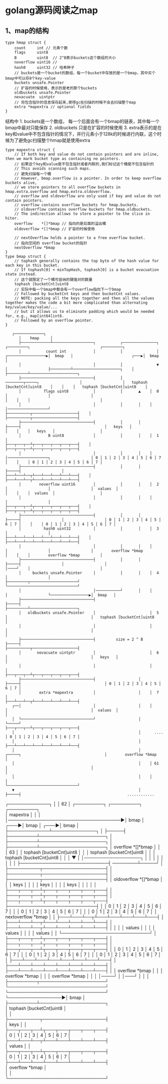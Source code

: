 # golang源码阅读之map

## 1、map的结构
```
type hmap struct {
	count     int // 元素个数
	flags     uint8
	B         uint8  // 2^B表示buckets这个数组的大小
	noverflow uint16 // 
	hash0     uint32 // 哈希种子
	// buckets是一个bucket的数组，每一个bucket中存放的是一个bmap，其中买个bmap中可以存8个key-value
	buckets unsafe.Pointer 
	// 扩容的时候使用，表示的是老的那个buckets
	oldbuckets unsafe.Pointer 
	nevacuate  uintptr        
	// 将包含指针的信息保存起来,使得gc在扫描的时候不会去扫描整个map
	extra *mapextra // optional fields
}

```
结构中 
	1. buckets是一个数组， 每一个后面会有一个bmap的链表，其中每一个bmap中最对只能保存
	2. oldbuckets 只是在扩容的时候使用
	3. extra表示的是在key和value中不包含指针的情况下，并行元素小于128k的时候进行内联，这个时候为了避免gc扫描整个hmap就是使用extra
```
type mapextra struct {
	// If both key and value do not contain pointers and are inline, then we mark bucket type as containing no pointers.
	// 如果这个key和value是不包含指针或者内联的,我们标记这个桶是不包含指针的
	// This avoids scanning such maps.
	// 避免扫描每一个桶
	// However, bmap.overflow is a pointer. In order to keep overflow buckets alive,
	// we store pointers to all overflow buckets in hmap.extra.overflow and hmap.extra.oldoverflow.
	// overflow and oldoverflow are only used if key and value do not contain pointers.
	// overflow contains overflow buckets for hmap.buckets.
	// oldoverflow contains overflow buckets for hmap.oldbuckets.
	// The indirection allows to store a pointer to the slice in hiter.
	overflow    *[]*bmap // 指向的是后面的溢出桶
	oldoverflow *[]*bmap // 扩容的时候使用

	// nextOverflow holds a pointer to a free overflow bucket.
	// 指向空闲的 overflow bucket的指针
	nextOverflow *bmap
}
type bmap struct {
	// tophash generally contains the top byte of the hash value for each key in this bucket.
	// If tophash[0] < minTopHash, tophash[0] is a bucket evacuation state instead.
	// 这个就限定了一个桶可容纳的键值对的数量
	tophash [bucketCnt]uint8
	// 实际中每一个bmap中都会有一个overflow指向下一个bmap
	// Followed by bucketCnt keys and then bucketCnt values.
	// NOTE: packing all the keys together and then all the values together makes the code a bit more complicated than alternating key/value/key/value/...
	// but it allows us to eliminate padding which would be needed for, e.g., map[int64]int8.
	// Followed by an overflow pointer.
}

```
       ┌─────────────┐                                                                                                                                                                                                           
          │    hmap     │                                                                                                                                                                                                           
          ├─────────────┴──────────────────┐           ┌───────────────┐                                        ┌─────────┐                               ┌─────────┐                                                               
          │           count int            │           │               │                     ┌─────────────────▶│  bmap   │                          ┌───▶│  bmap   │                                                               
          │                                │           │               ▼                     │                  ├─────────┴─────────────────────┐    │    ├─────────┴─────────────────────┐                                         
          ├────────────────────────────────┤           │    ────────┬─────┐                  │                  │   tophash [bucketCnt]uint8    │    │    │   tophash [bucketCnt]uint8    │                                         
          │          flags uint8           │           │       ▲    │  0  │                  │                  │                               │    │    │                               │                                         
          │                                │           │       │    │     │──────────────────┘                  ├──────────┬────────────────────┤    │    ├──────────┬────────────────────┤                                         
          ├────────────────────────────────┤           │       │    ├─────┤                                     │   keys   │                    │    │    │   keys   │                    │                                         
          │            B uint8             │           │       │    │  1  │                                     ├───┬───┬──┴┬───┬───┬───┬───┬───┤    │    ├───┬───┬──┴┬───┬───┬───┬───┬───┤                                         
          │                                │           │       │    │     │──────────────────┐                  │ 0 │ 1 │ 2 │ 3 │ 4 │ 5 │ 6 │ 7 │    │    │ 0 │ 1 │ 2 │ 3 │ 4 │ 5 │ 6 │ 7 │                                         
          ├────────────────────────────────┤           │       │    ├─────┤                  │                  ├───┴───┴──┬┴───┴───┴───┴───┴───┤    │    ├───┴───┴──┬┴───┴───┴───┴───┴───┤                                         
          │        noverflow uint16        │           │       │    │  2  │                  │                  │  values  │                    │    │    │  values  │                    │                                         
          │                                │           │       │    │     │                  │                  ├───┬───┬──┴┬───┬───┬───┬───┬───┤    │    ├───┬───┬──┴┬───┬───┬───┬───┬───┤                                         
          ├────────────────────────────────┤           │       │    ├─────┤                  │                  │ 0 │ 1 │ 2 │ 3 │ 4 │ 5 │ 6 │ 7 │    │    │ 0 │ 1 │ 2 │ 3 │ 4 │ 5 │ 6 │ 7 │                                         
          │          hash0 uint32          │           │       │    │  3  │                  │                  ├───┴───┴───┴───┴───┴───┴───┴───┤    │    ├───┴───┴───┴───┴───┴───┴───┴───┤                                         
          │                                │           │       │    │     │                  │                  │        overflow *bmap         │    │    │        overflow *bmap         │                                         
          ├────────────────────────────────┤           │       │    ├─────┤                  │                  │                               │────┘    │                               │                                         
          │     buckets unsafe.Pointer     │           │       │    │  4  │                  │                  ├─────────┬─────────────────────┘         └───────────────────────────────┘                                         
          │                                │───────────┘       │    │     │                  └─────────────────▶│  bmap   │                                                                                                         
          ├────────────────────────────────┤                        ├─────┤                                     ├─────────┴─────────────────────┐                                                                                   
          │   oldbuckets unsafe.Pointer    │                        │  5  │                                     │   tophash [bucketCnt]uint8    │                                                                                   
          │                                │                        │     │                                     │                               │                                                                                   
          ├────────────────────────────────┤         size = 2 ^ B   ├─────┤                                     ├──────────┬────────────────────┤                                                                                   
          │       nevacuate uintptr        │                        │  6  │                                     │   keys   │                    │                                                                                   
          │                                │                        │     │                                     ├───┬───┬──┴┬───┬───┬───┬───┬───┤                                                                                   
          ├────────────────────────────────┤                   │    ├─────┤                                     │ 0 │ 1 │ 2 │ 3 │ 4 │ 5 │ 6 │ 7 │                                                                                   
          │        extra *mapextra         │                   │    │  7  │                                     ├───┴───┴──┬┴───┴───┴───┴───┴───┤                                                                                   
       ┌──│                                │                   │    │     │                                     │  values  │                    │                                                                                   
       │  └────────────────────────────────┘                   │    └─────┘                                     ├───┬───┬──┴┬───┬───┬───┬───┬───┤                                                                                   
       │                                                       │      ....                                      │ 0 │ 1 │ 2 │ 3 │ 4 │ 5 │ 6 │ 7 │                                                                                   
       │                                                       │                                                ├───┴───┴───┴───┴───┴───┴───┴───┤                                                                                   
       │                                                       │    ┌─────┐                                     │        overflow *bmap         │                                                                                   
       │                                                       │    │ 61  │                                     │                               │                                                                                   
       │                                                       │    │     │                                     └───────────────────────────────┘                                                                                   
       ▼                                                       │    ├─────┤                                               ............                                                                                              
┌─────────────┐                                                │    │ 62  │                                     ┌─────────┐                               ┌─────────┐                              ┌─────────┐                      
│  mapextra   │                                                │    │     │────────────────────────────────────▶│  bmap   │                          ┌───▶│  bmap   │                         ┌───▶│  bmap   │                      
├─────────────┴──────────────┐                                 │    ├─────┤                                     ├─────────┴─────────────────────┐    │    ├─────────┴─────────────────────┐   │    ├─────────┴─────────────────────┐
│     overflow *[]*bmap      │                                 │    │ 63  │                                     │   tophash [bucketCnt]uint8    │    │    │   tophash [bucketCnt]uint8    │   │    │   tophash [bucketCnt]uint8    │
│                            │                                 ▼    │     │──────────────────┐                  │                               │    │    │                               │   │    │                               │
├────────────────────────────┤                              ────────┴─────┘                  │                  ├──────────┬────────────────────┤    │    ├──────────┬────────────────────┤   │    ├──────────┬────────────────────┤
│    oldoverflow *[]*bmap    │                                                               │                  │   keys   │                    │    │    │   keys   │                    │   │    │   keys   │                    │
│                            │                                                               │                  ├───┬───┬──┴┬───┬───┬───┬───┬───┤    │    ├───┬───┬──┴┬───┬───┬───┬───┬───┤   │    ├───┬───┬──┴┬───┬───┬───┬───┬───┤
├────────────────────────────┤                                                               │                  │ 0 │ 1 │ 2 │ 3 │ 4 │ 5 │ 6 │ 7 │    │    │ 0 │ 1 │ 2 │ 3 │ 4 │ 5 │ 6 │ 7 │   │    │ 0 │ 1 │ 2 │ 3 │ 4 │ 5 │ 6 │ 7 │
│     nextoverflow *bmap     │                                                               │                  ├───┴───┴──┬┴───┴───┴───┴───┴───┤    │    ├───┴───┴──┬┴───┴───┴───┴───┴───┤   │    ├───┴───┴──┬┴───┴───┴───┴───┴───┤
│                            │                                                               │                  │  values  │                    │    │    │  values  │                    │   │    │  values  │                    │
└────────────────────────────┘                                                               │                  ├───┬───┬──┴┬───┬───┬───┬───┬───┤    │    ├───┬───┬──┴┬───┬───┬───┬───┬───┤   │    ├───┬───┬──┴┬───┬───┬───┬───┬───┤
                                                                                             │                  │ 0 │ 1 │ 2 │ 3 │ 4 │ 5 │ 6 │ 7 │    │    │ 0 │ 1 │ 2 │ 3 │ 4 │ 5 │ 6 │ 7 │   │    │ 0 │ 1 │ 2 │ 3 │ 4 │ 5 │ 6 │ 7 │
                                                                                             │                  ├───┴───┴───┴───┴───┴───┴───┴───┤    │    ├───┴───┴───┴───┴───┴───┴───┴───┤   │    ├───┴───┴───┴───┴───┴───┴───┴───┤
                                                                                             │                  │        overflow *bmap         │    │    │        overflow *bmap         │   │    │        overflow *bmap         │
                                                                                             │                  │                               │────┘    │                               │───┘    │                               │
                                                                                             │                  ├─────────┬─────────────────────┘         └───────────────────────────────┘        └───────────────────────────────┘
                                                                                             └─────────────────▶│  bmap   │                                                                                                         
                                                                                                                ├─────────┴─────────────────────┐                                                                                   
                                                                                                                │   tophash [bucketCnt]uint8    │                                                                                   
                                                                                                                │                               │                                                                                   
                                                                                                                ├──────────┬────────────────────┤                                                                                   
                                                                                                                │   keys   │                    │                                                                                   
                                                                                                                ├───┬───┬──┴┬───┬───┬───┬───┬───┤                                                                                   
                                                                                                                │ 0 │ 1 │ 2 │ 3 │ 4 │ 5 │ 6 │ 7 │                                                                                   
                                                                                                                ├───┴───┴──┬┴───┴───┴───┴───┴───┤                                                                                   
                                                                                                                │  values  │                    │                                                                                   
                                                                                                                ├───┬───┬──┴┬───┬───┬───┬───┬───┤                                                                                   
                                                                                                                │ 0 │ 1 │ 2 │ 3 │ 4 │ 5 │ 6 │ 7 │                                                                                   
                                                                                                                ├───┴───┴───┴───┴───┴───┴───┴───┤                                                                                   
                                                                                                                │        overflow *bmap         │                                                                                   
                                                                                                                │                               │                                                                                   
                                                                                                                └───────────────────────────────┘                                                                                   







       
